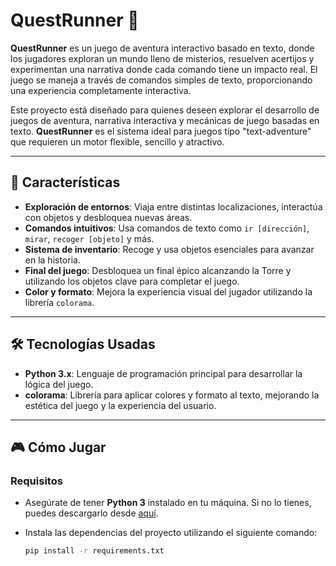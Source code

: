 # QuestRunner 🧩

**QuestRunner** es un juego de aventura interactivo basado en texto, donde los jugadores exploran un mundo lleno de misterios, resuelven acertijos y experimentan una narrativa donde cada comando tiene un impacto real. El juego se maneja a través de comandos simples de texto, proporcionando una experiencia completamente interactiva.

Este proyecto está diseñado para quienes deseen explorar el desarrollo de juegos de aventura, narrativa interactiva y mecánicas de juego basadas en texto. **QuestRunner** es el sistema ideal para juegos tipo "text-adventure" que requieren un motor flexible, sencillo y atractivo.

---

## 🚀 Características

- **Exploración de entornos**: Viaja entre distintas localizaciones, interactúa con objetos y desbloquea nuevas áreas.
- **Comandos intuitivos**: Usa comandos de texto como `ir [dirección]`, `mirar`, `recoger [objeto]` y más.
- **Sistema de inventario**: Recoge y usa objetos esenciales para avanzar en la historia.
- **Final del juego**: Desbloquea un final épico alcanzando la Torre y utilizando los objetos clave para completar el juego.
- **Color y formato**: Mejora la experiencia visual del jugador utilizando la librería `colorama`.

---

## 🛠️ Tecnologías Usadas

- **Python 3.x**: Lenguaje de programación principal para desarrollar la lógica del juego.
- **colorama**: Librería para aplicar colores y formato al texto, mejorando la estética del juego y la experiencia del usuario.

---

## 🎮 Cómo Jugar

### Requisitos

- Asegúrate de tener **Python 3** instalado en tu máquina. Si no lo tienes, puedes descargarlo desde [aquí](https://www.python.org/downloads/).
- Instala las dependencias del proyecto utilizando el siguiente comando:

  ```bash
  pip install -r requirements.txt
